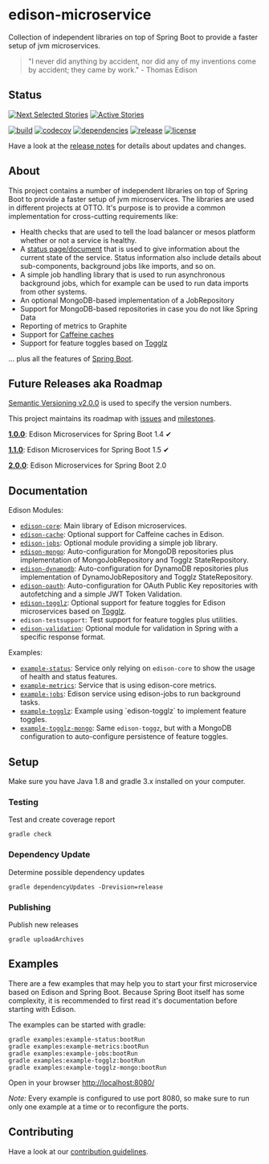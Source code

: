 # edison-microservice

Collection of independent libraries on top of Spring Boot to provide a faster setup of jvm microservices.

> "I never did anything by accident, nor did any of my inventions come by accident; they came by work." - Thomas Edison


## Status

[![Next Selected Stories](https://badge.waffle.io/otto-de/edison-microservice.svg?label=Ready&title=Selected)](http://waffle.io/otto-de/edison-microservice)
[![Active Stories](https://badge.waffle.io/otto-de/edison-microservice.svg?label=In%20Progress&title=Doing)](http://waffle.io/otto-de/edison-microservice)

[![build](https://travis-ci.org/otto-de/edison-microservice.svg)](https://travis-ci.org/otto-de/edison-microservice) 
[![codecov](https://codecov.io/gh/otto-de/edison-microservice/branch/master/graph/badge.svg)](https://codecov.io/gh/otto-de/edison-microservice)
[![dependencies](https://www.versioneye.com/user/projects/58b16b4a7b9e15004a98c400/badge.svg?style=flat)](https://www.versioneye.com/user/projects/58b16b4a7b9e15004a98c400)
[![release](https://maven-badges.herokuapp.com/maven-central/de.otto.edison/edison-core/badge.svg)](https://maven-badges.herokuapp.com/maven-central/de.otto.edison/edison-core)
[![license](https://img.shields.io/github/license/otto-de/edison-microservice.svg)](./LICENSE)

Have a look at the [release notes](CHANGELOG.md) for details about updates and changes.


## About

This project contains a number of independent libraries on top of Spring Boot to provide a faster setup of jvm microservices.
The libraries are used in different projects at OTTO.
It's purpose is to provide a common implementation for cross-cutting requirements like:

* Health checks that are used to tell the load balancer or mesos platform whether or not a service is healthy.
* A [status page/document](https://github.com/otto-de/edison-microservice/tree/master/edison-core) that is used to give information about the current state of the service. Status information also include details about sub-components, background jobs like imports, and so on.
* A simple job handling library that is used to run asynchronous background jobs, which for example can be used to run data imports from other systems.
* An optional MongoDB-based implementation of a JobRepository
* Support for MongoDB-based repositories in case you do not like Spring Data
* Reporting of metrics to Graphite
* Support for [Caffeine caches](https://github.com/otto-de/edison-microservice/tree/master/edison-cache)
* Support for feature toggles based on [Togglz](https://www.togglz.org/)

... plus all the features of [Spring Boot](http://projects.spring.io/spring-boot/).


## Future Releases aka Roadmap

[Semantic Versioning v2.0.0](http://semver.org/spec/v2.0.0.html) is used to specify the version numbers.

This project maintains its roadmap with [issues](https://github.com/otto-de/edison-microservice/issues) and [milestones](https://github.com/otto-de/edison-microservice/milestones).

**[1.0.0](https://github.com/otto-de/edison-microservice/milestone/1)**: Edison Microservices for Spring Boot 1.4 &#10004;

**[1.1.0](https://github.com/otto-de/edison-microservice/milestone/2)**: Edison Microservices for Spring Boot 1.5 &#10004;

**[2.0.0](https://github.com/otto-de/edison-microservice/milestone/3)**: Edison Microservices for Spring Boot 2.0


## Documentation

Edison Modules:
* [`edison-core`](edison-core/README.md): Main library of Edison microservices.
* [`edison-cache`](edison-cache/README.md): Optional support for Caffeine caches in Edison.
* [`edison-jobs`](edison-jobs/README.md): Optional module providing a simple job library.
* [`edison-mongo`](edison-mongo/README.md): Auto-configuration for MongoDB repositories plus implementation of MongoJobRepository and
 Togglz StateRepository.
* [`edison-dynamodb`](edison-dynamodb/README.md): Auto-configuration for DynamoDB repositories plus implementation of DynamoJobRepository and
 Togglz StateRepository.
* [`edison-oauth`](edison-oauth/README.md): Auto-configuration for OAuth Public Key repositories with autofetching and a simple JWT Token Validation.
* [`edison-togglz`](edison-togglz/README.md): Optional support for feature toggles for Edison microservices based on [Togglz](https://www.togglz.org/).
* `edison-testsupport`: Test support for feature toggles plus utilities.
* [`edison-validation`](edison-validation/README.md): Optional module for validation in Spring with a specific response format.

Examples:
* [`example-status`](examples/example-status): Service only relying on `edison-core` to show the usage of health and status features. 
* [`example-metrics`](examples/example-metrics): Service that is using edison-core metrics.
* [`example-jobs`](examples/example-jobs): Edison service using edison-jobs to run background tasks. 
* [`example-togglz`](examples/example-togglz): Example using `edison-togglz´ to implement feature toggles.
* [`example-togglz-mongo`](examples/example-togglz-mongo): Same `edison-toggz`, but with a MongoDB configuration to auto-configure persistence of feature toggles.


## Setup

Make sure you have Java 1.8 and gradle 3.x installed on your computer.

### Testing

Test and create coverage report

    gradle check

### Dependency Update

Determine possible dependency updates

    gradle dependencyUpdates -Drevision=release

### Publishing

Publish new releases

    gradle uploadArchives


## Examples

There are a few examples that may help you to start your first microservice based
on Edison and Spring Boot. Because Spring Boot itself has some complexity, it is
recommended to first read it's documentation before starting with Edison.

The examples can be started with gradle:

    gradle examples:example-status:bootRun
    gradle examples:example-metrics:bootRun
    gradle examples:example-jobs:bootRun
    gradle examples:example-togglz:bootRun
    gradle examples:example-togglz-mongo:bootRun

Open in your browser [http://localhost:8080/](http://localhost:8080/)

*Note:* Every example is configured to use port 8080, so make sure to run only one example at a time or to reconfigure
the ports.


## Contributing

Have a look at our [contribution guidelines](CONTRIBUTING.md).
